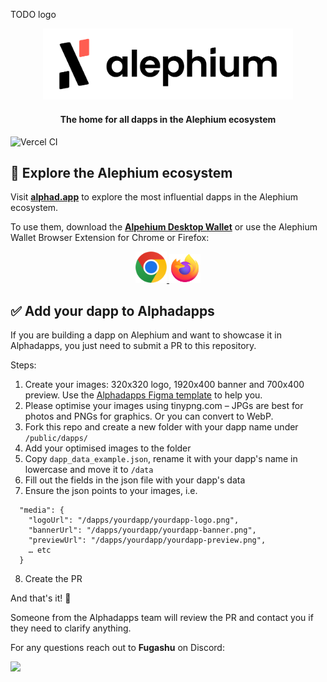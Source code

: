 TODO logo
<div align="center">
    <img src="./src/assets/logo-alephium-dark.png" alt="Alephium logo"width=400 alt="alephium-logo" />
    <h4>The home for all dapps in the Alephium ecosystem</h4>

</div>

![Vercel CI](https://vercelbadge.vercel.app/api/fugashu/alphadapps)


## 🧭 Explore the Alephium ecosystem

Visit <a href="https://alphad.app"><b>alphad.app</b></a> to explore the most influential dapps in the Alephium ecosystem.

To use them, download the <a href="https://github.com/alephium/desktop-wallet"><b>Alpehium Desktop Wallet</b></a> or use the Alephium Wallet Browser Extension for Chrome or Firefox:

<div align="center">
    <a href="https://chromewebstore.google.com/detail/alephium-extension-wallet/gdokollfhmnbfckbobkdbakhilldkhcj?pli=1">
        <img src="./src/assets/google-chrome-icon.svg" width=50/>
    </a>
    <a href="https://addons.mozilla.org/de/firefox/addon/alephiumextensionwallet/">
        <img src="./src/assets/firefox-browser-icon.svg" width=50/>
    </a>
 
</div>

## ✅ Add your dapp to Alphadapps

If you are building a dapp on Alephium and want to showcase it in Alphadapps, you just need to submit a PR to this repository.

Steps:

1. Create your images: 320x320 logo, 1920x400 banner and 700x400 preview. Use the <a href="https://www.figma.com/file/6S69MxzfC99Sn6VxhqVuYL/Alphadapps-Figma-Template?type=design&mode=design&t=6fBBlhafVyg77AlZ-1">Alphadapps Figma template</a> to help you.
2. Please optimise your images using tinypng.com – JPGs are best for photos and PNGs for graphics. Or you can convert to WebP.
3. Fork this repo and create a new folder with your dapp name under `/public/dapps/`
4. Add your optimised images to the folder
5. Copy `dapp_data_example.json`, rename it with your dapp's name in lowercase and move it to `/data`
6. Fill out the fields in the json file with your dapp's data
7. Ensure the json points to your images, i.e.

```
  "media": {
    "logoUrl": "/dapps/yourdapp/yourdapp-logo.png",
    "bannerUrl": "/dapps/yourdapp/yourdapp-banner.png",
    "previewUrl": "/dapps/yourdapp/yourdapp-preview.png",
    … etc
  }
```

8. Create the PR

And that's it! 🚀

Someone from the Alphadapps team will review the PR and contact you if they need to clarify anything.

For any questions reach out to **Fugashu** on Discord:

<a href="https://discordapp.com/users/Fugashu">
  <img src="https://img.shields.io/badge/Discord-6666FF?style=for-the-badge&logo=discord&logoColor=white">
</a>

<!-- 

TODO 
## 📣 Share your dapp rating with the world

Embed the Dappland rating widget

<img src="https://dv3jj1unlp2jl.cloudfront.net/dappland/widget-rating.svg" alt="Dappland rating widget" />

#### Using the widget

```
<a href="https://www.alphad.app/your_dapp_name" style="display:inline-block;position:relative">
  <div style="position:absolute;top:0;right:0;bottom:0;left:0;"></div>
  <iframe src="https://www.alphad.app/widgets/rating?dappname=your_dapp_name" width="260" height="176" frameBorder="0" title="Dappland Widget"></iframe>
</a>
```

1. Copy and paste the snippet above
2. In `<a href="…">` change `your_dapp_name` to exactly the same as the name of your dapp as shown in your Dappland url.
3. Also change `your_dapp_name` in the `<iframe src="…">`
4. (Optional) you can also set the theme to `theme=light` or `theme=dark` 😎 (default uses the device settings).  
   Just add the `theme` param to the url after your dappname.
5. That's it!

#### Widget example

briq on Dappland is `https://www.alphad.app/briq`, so would be

```
<a href="https://www.alphad.app/briq" style="display:inline-block;position:relative">
  <div style="position:absolute;top:0;right:0;bottom:0;left:0;"></div>
  <iframe src="https://www.alphad.app/widgets/rating?dappname=briq" width="260" height="176" frameBorder="0" title="Dappland Widget"></iframe>
</a>
```
 -->
